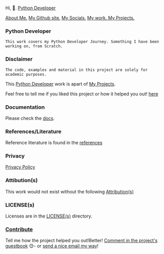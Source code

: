 Hi, 👋.  <a href="https://github.com/josephkb87/PythonDeveloper/tree/main">Python Developer</a>

<div>
<a href="https://github.com/josephkb87/josephkb87">About Me.</a>
<a href="https://josephkb87.github.io">My Github site.</a>
<a href="https://linktr.ee/jungbasher87">My Socials.</a>
<a href="https://github.com/josephkb87?tab=repositories"> My work. </a>
<a href="https://github.com/josephkb87?tab=projects">My Projects.</a>
 </div>

 ### Python Developer
``This work covers my Python Developer Journey. Something I have been working on, from Scratch.``

### Disclaimer
``The code, examples and material in this project are solely for academic purposes.`` 

This [Python Developer](https://github.com/users/josephkb87/projects/11) work is apart of [My Projects](https://github.com/josephkb87?tab=projects).

Feel free to  tell me  if you liked this project or how it helped you out! [here](https://github.com/josephkb87/)

### Documentation

Please check the [docs](https://github.com/josephkb87/PythonDeveloper/docs).

### References/Literature
Reference literature is found in the [references](https://github.com/josephkb87/PythonDeveloper/docs/references.md)

### Privacy
[Privacy Policy](https://github.com/josephkb87/PythonDeveloper/docs/privacy.md)

### Attibution(s)
This work would not exist without the following [Attribution(s)](https://github.com/josephkb87/PythonDeveloper/docs/attributions.md)

### LICENSE(s)
Licenses are in the [LICENSE(s)](https://github.com/josephkb87/PythonDeveloper/docs/LICENSE) directory.

### [Contribute](https://github.com/josephkb87/PythonDeveloper/I)

Tell me how the project helped you out!Better!
[Comment in the project's guestbook](https://github.com/josephkb87/PythonDeveloper/issues/) :blush:- or [send a nice email my way](mailto:kiyinijoseph@gmail.com)!
</div>
